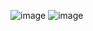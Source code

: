 ![image](https://github.com/user-attachments/assets/ae668b00-9c9f-4efe-bce1-0b7aeb217810)
![image](https://github.com/user-attachments/assets/4d371710-a642-45ef-a064-0615664e7413)
